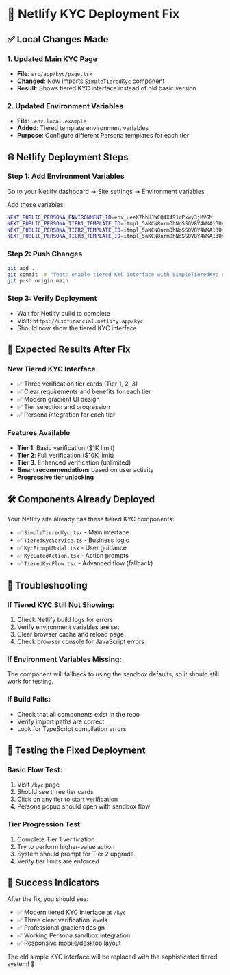# 🚀 Netlify KYC Deployment Fix

## ✅ Local Changes Made

### 1. **Updated Main KYC Page**
- **File**: `src/app/kyc/page.tsx` 
- **Changed**: Now imports `SimpleTieredKyc` component
- **Result**: Shows tiered KYC interface instead of old basic version

### 2. **Updated Environment Variables**  
- **File**: `.env.local.example`
- **Added**: Tiered template environment variables
- **Purpose**: Configure different Persona templates for each tier

## 🌐 Netlify Deployment Steps

### **Step 1: Add Environment Variables**
Go to your Netlify dashboard → Site settings → Environment variables

Add these variables:
```bash
NEXT_PUBLIC_PERSONA_ENVIRONMENT_ID=env_ueeK7hhHJWCQ4X491rPxwy3jMVGM
NEXT_PUBLIC_PERSONA_TIER1_TEMPLATE_ID=itmpl_5aKCN8nrmDhNoSSQV8Y4WKA13UK8
NEXT_PUBLIC_PERSONA_TIER2_TEMPLATE_ID=itmpl_5aKCN8nrmDhNoSSQV8Y4WKA13UK8
NEXT_PUBLIC_PERSONA_TIER3_TEMPLATE_ID=itmpl_5aKCN8nrmDhNoSSQV8Y4WKA13UK8
```

### **Step 2: Push Changes**
```bash
git add .
git commit -m "feat: enable tiered KYC interface with SimpleTieredKyc component"
git push origin main
```

### **Step 3: Verify Deployment**
- Wait for Netlify build to complete
- Visit: `https://usdfinancial.netlify.app/kyc`
- Should now show the tiered KYC interface

## 🎯 Expected Results After Fix

### **New Tiered KYC Interface**
- ✅ Three verification tier cards (Tier 1, 2, 3)
- ✅ Clear requirements and benefits for each tier
- ✅ Modern gradient UI design
- ✅ Tier selection and progression
- ✅ Persona integration for each tier

### **Features Available**
- **Tier 1**: Basic verification ($1K limit)
- **Tier 2**: Full verification ($10K limit) 
- **Tier 3**: Enhanced verification (unlimited)
- **Smart recommendations** based on user activity
- **Progressive tier unlocking**

## 🛠️ Components Already Deployed

Your Netlify site already has these tiered KYC components:
- ✅ `SimpleTieredKyc.tsx` - Main interface
- ✅ `TieredKycService.ts` - Business logic  
- ✅ `KycPromptModal.tsx` - User guidance
- ✅ `KycGatedAction.tsx` - Action prompts
- ✅ `TieredKycFlow.tsx` - Advanced flow (fallback)

## 🔧 Troubleshooting

### **If Tiered KYC Still Not Showing:**
1. Check Netlify build logs for errors
2. Verify environment variables are set
3. Clear browser cache and reload page
4. Check browser console for JavaScript errors

### **If Environment Variables Missing:**
The component will fallback to using the sandbox defaults, so it should still work for testing.

### **If Build Fails:**
- Check that all components exist in the repo
- Verify import paths are correct
- Look for TypeScript compilation errors

## 📱 Testing the Fixed Deployment

### **Basic Flow Test:**
1. Visit `/kyc` page
2. Should see three tier cards
3. Click on any tier to start verification
4. Persona popup should open with sandbox flow

### **Tier Progression Test:**
1. Complete Tier 1 verification
2. Try to perform higher-value action
3. System should prompt for Tier 2 upgrade
4. Verify tier limits are enforced

## 🎉 Success Indicators

After the fix, you should see:
- ✅ Modern tiered KYC interface at `/kyc`
- ✅ Three clear verification levels
- ✅ Professional gradient design
- ✅ Working Persona sandbox integration
- ✅ Responsive mobile/desktop layout

The old simple KYC interface will be replaced with the sophisticated tiered system! 🚀